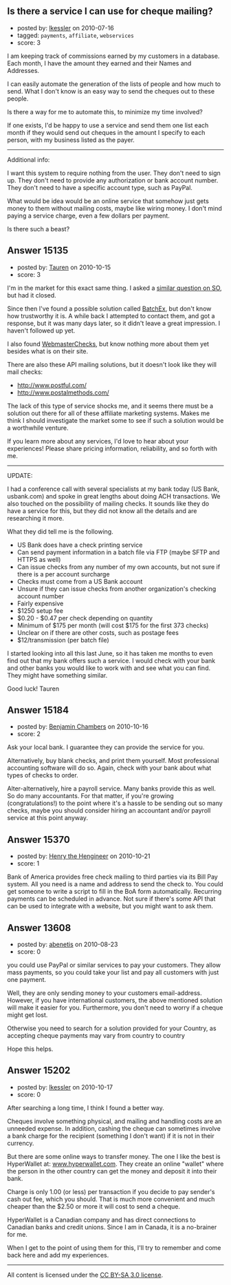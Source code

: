 ## Is there a service I can use for cheque mailing?

- posted by: [lkessler](https://stackexchange.com/users/-1/1491-lkessler) on 2010-07-16
- tagged: `payments`, `affiliate`, `webservices`
- score: 3

I am keeping track of commissions earned by my customers in a database. Each month, I have the amount they earned and their Names and Addresses.

I can easily automate the generation of the lists of people and how much to send. What I don't know is an easy way to send the cheques out to these people.

Is there a way for me to automate this, to minimize my time involved? 

If one exists, I'd be happy to use a service and send them one list each month if they would send out cheques in the amount I specify to each person, with my business listed as the payer.

---

Additional info: 

I want this system to require nothing from the user. They don't need to sign up. They don't need to provide any authorization or bank account number. They don't need to have a specific account type, such as PayPal.

What would be idea would be an online service that somehow just gets money to them without mailing costs, maybe like wiring money. I don't mind paying a service charge, even a few dollars 
per payment. 

Is there such a beast?



## Answer 15135

- posted by: [Tauren](https://stackexchange.com/users/-1/4561-tauren) on 2010-10-15
- score: 3

<p>I'm in the market for this exact same thing. I asked a <a href="http://stackoverflow.com/questions/3004023/api-based-solutions-for-sending-payments-to-people-without-bank-accounts-closed">similar question on SO</a>, but had it closed.</p>

<p>Since then I've found a possible solution called <a href="http://batchex.com/" rel="nofollow">BatchEx</a>, but don't know how trustworthy it is. A while back I attempted to contact them, and got a response, but it was many days later, so it didn't leave a great impression. I haven't followed up yet.</p>

<p>I also found <a href="http://webmasterchecks.com/" rel="nofollow">WebmasterChecks</a>, but know nothing more about them yet besides what is on their site.</p>

<p>There are also these API mailing solutions, but it doesn't look like they will mail checks:</p>

<ul>
<li><a href="http://www.postful.com/" rel="nofollow">http://www.postful.com/</a></li>
<li><a href="http://www.postalmethods.com/" rel="nofollow">http://www.postalmethods.com/</a></li>
</ul>

<p>The lack of this type of service shocks me, and it seems there must be a solution out there for all of these affiliate marketing systems. Makes me think I should investigate the market some to see if such a solution would be a worthwhile venture.</p>

<p>If you learn more about any services, I'd love to hear about your experiences! Please share pricing information, reliability, and so forth with me.</p>

<hr>

<p>UPDATE:</p>

<p>I had a conference call with several specialists at my bank today (US Bank, usbank.com) and spoke in great lengths about doing ACH transactions. We also touched on the possibility of mailing checks. It sounds like they do have a service for this, but they did not know all the details and are researching it more.  </p>

<p>What they did tell me is the following.</p>

<ul>
<li>US Bank does have a check printing service</li>
<li>Can send payment information in a batch file via FTP (maybe SFTP and HTTPS as well)</li>
<li>Can issue checks from any number of my own accounts, but not sure if there is a per account surcharge</li>
<li>Checks must come from a US Bank account</li>
<li>Unsure if they can issue checks from another organization's checking account number</li>
<li>Fairly expensive</li>
<li>$1250 setup fee</li>
<li>$0.20 - $0.47 per check depending on quantity</li>
<li>Minimum of $175 per month (will cost $175 for the first 373 checks)</li>
<li>Unclear on if there are other costs, such as postage fees</li>
<li>$12/transmission (per batch file)</li>
</ul>

<p>I started looking into all this last June, so it has taken me months to even find out that my bank offers such a service. I would check with your bank and other banks you would like to work with and see what you can find. They might have something similar.</p>

<p>Good luck!
Tauren</p>



## Answer 15184

- posted by: [Benjamin Chambers](https://stackexchange.com/users/-1/4835-benjamin-chambers) on 2010-10-16
- score: 2

Ask your local bank.  I guarantee they can provide the service for you.

Alternatively, buy blank checks, and print them yourself.  Most professional accounting software will do so.  Again, check with your bank about what types of checks to order.

Alter-alternatively, hire a payroll service.  Many banks provide this as well.  So do many accountants.  For that matter, if you're growing (congratulations!) to the point where it's a hassle to be sending out so many checks, maybe you should consider hiring an accountant and/or payroll service at this point anyway.



## Answer 15370

- posted by: [Henry the Hengineer](https://stackexchange.com/users/-1/1692-henry-the-hengineer) on 2010-10-21
- score: 1

Bank of America provides free check mailing to third parties via its Bill Pay system. All you need is a name and address to send the check to. You could get someone to write a script to fill in the BoA form automatically. Recurring payments can be scheduled in advance. Not sure if there's some API that can be used to integrate with a website, but you might want to ask them.


## Answer 13608

- posted by: [abenetis](https://stackexchange.com/users/-1/3397-abenetis) on 2010-08-23
- score: 0

you could use PayPal or similar services to pay your customers. They allow mass payments, so you could take your list and pay all customers with just one payment.

Well, they are only sending money to your customers email-address. However, if you have international customers, the above mentioned solution will make it easier for you. Furthermore, you don't need to worry if a cheque might get lost.

Otherwise you need to search for a solution provided for your Country, as accepting cheque payments may vary from country to country

Hope this helps.


## Answer 15202

- posted by: [lkessler](https://stackexchange.com/users/-1/1491-lkessler) on 2010-10-17
- score: 0

<p>After searching a long time, I think I found a better way. </p>

<p>Cheques involve something physical, and mailing and handling costs are an unneeded expense. In addition, cashing the cheque can sometimes involve a bank charge for the recipient (something I don't want) if it is not in their currency.</p>

<p>But there are some online ways to transfer money. The one I like the best is HyperWallet at: <a href="http://www.hyperwallet.com" rel="nofollow">www.hyperwallet.com</a>. They create an online "wallet" where the person in the other country can get the money and deposit it into their bank.</p>

<p>Charge is only 1.00 (or less) per transaction if you decide to pay sender's cash out fee, which you should. That is much more convenient and much cheaper than the $2.50 or more it will cost to send a cheque.</p>

<p>HyperWallet is a Canadian company and has direct connections to Canadian banks and credit unions. Since I am in Canada, it is a no-brainer for me.</p>

<p>When I get to the point of using them for this, I'll try to remember and come back here and add my experiences.</p>




---

All content is licensed under the [CC BY-SA 3.0 license](https://creativecommons.org/licenses/by-sa/3.0/).

